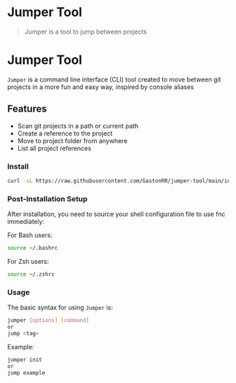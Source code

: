 # Jumper Tool

> Jumper is a tool to jump between projects

# Jumper Tool

`Jumper` is a command line interface (CLI) tool created to move between git projects in a more fun and easy way, inspired by console aliases

## Features

- Scan git projects in a path or current path
- Create a reference to the project
- Move to project folder from anywhere
- List all project references

### Install

```bash
curl -sL https://raw.githubusercontent.com/GastonRR/jumper-tool/main/install.sh | bash
```

### Post-Installation Setup

After installation, you need to source your shell configuration file to use fnc immediately:

For Bash users:

```bash
source ~/.bashrc
```

For Zsh users:

```bash
source ~/.zshrc
```

### Usage

The basic syntax for using `Jumper` is:

```bash
jumper [options] [command]
or
jump <tag>
```

Example:

```bash
jumper init
or
jump example
```
